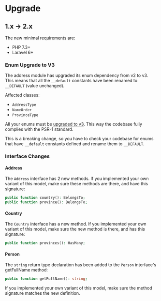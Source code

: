 # Upgrade

## 1.x -> 2.x

The new minimal requirements are:

- PHP 7.3+
- Laravel 6+

### Enum Upgrade to V3

The address module has upgraded its enum dependency from v2 to v3.
This means that all the `__default` constants have been renamed to `__DEFAULT` (value unchanged).

Affected classes:
- `AddressType`
- `NameOrder`
- `ProvinceType`

All your enums must be [upgraded to v3](https://konekt.dev/enum/3.0/upgrade#from-v2-to-v3).
This way the codebase fully complies with the PSR-1 standard.

This is a breaking change, so you have to check your codebase for enums that have
`__default` constants defined and rename them to `__DEFAULT`.

### Interface Changes

#### Address

The `Address` interface has 2 new methods. If you implemented your own variant of this model, make
sure these methods are there, and have this signature:

```php
public function country(): BelongsTo;
public function province(): BelongsTo;
```

#### Country

The `Country` interface has a new method. If you implemented your own variant of this model, make
sure the new method is there, and has this signature:

```php
public function provinces(): HasMany;
```

#### Person

The `string` return type declaration has been added to the `Person` interface's getFullName method:

```php
public function getFullName(): string;
```

If you implemented your own variant of this model, make sure the method signature matches the new
definition.
